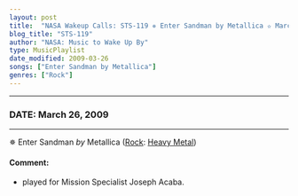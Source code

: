 ```yaml
---
layout: post
title:  "NASA Wakeup Calls: STS-119 ✵ Enter Sandman by Metallica ✫ March 26, 2009"
blog_title: "STS-119"
author: "NASA: Music to Wake Up By"
type: MusicPlaylist
date_modified: 2009-03-26
songs: ["Enter Sandman by Metallica"]
genres: ["Rock"]
---
```


----
### DATE: March 26, 2009
----
✵ Enter Sandman *by* Metallica ([Rock](https://www.discogs.com/genre/Rock): [Heavy Metal](https://www.discogs.com/style/Heavy%20Metal)) <a target="blank_" href="https://www.discogs.com/Metallica-Enter-Sandman/release/11574280">
    <i class="fas fa-compact-disc"
       title="Discogs entry for this song"
       alt="Discogs entry for this song"
       style="font-size: 1.1em;"></i></a>
    

#### Comment:
* played for Mission Specialist Joseph Acaba.



<br/>
<center>
	<a target="_blank"
	   href="https://twitter.com/intent/tweet?hashtags=Space,NASA,Playlist,NASAWakeupCalls,SpaceProgram&text=🚀 {{ page.author}}, {{ page.title }}. {{ site.url }}{{ page.url }}&via=nasawakeupcalls"><i class="fab fa-twitter" title="Tweet this page" alt="Tweet this page" style="font-size: 1.3em;"></i></a>
	&nbsp; 	<i class="fas fa-user-astronaut" style="font-size: 1.5em;"></i> &nbsp;
    <a id="custom_amazon_link"
       type="amzn" search="#"
       category="popular music">
    <i class="fab fa-amazon" style="font-size: 1.3em;"></i></a>
</center>

<!-- Randomly resolve an individual entry from a song array -->
<script src="/assets/javascript/seedrandom.min.js"></script>
<script>
  var wake_me_up = ["Enter Sandman by Metallica"];
  var prng = new Math.seedrandom();
  function randomSong() {
    song = wake_me_up[Math.floor(Math.random() * wake_me_up.length)];
    var amazon_link = document.getElementById("custom_amazon_link");
    amazon_link.setAttribute("search", song);
  }
  window.onload = randomSong();
</script>
